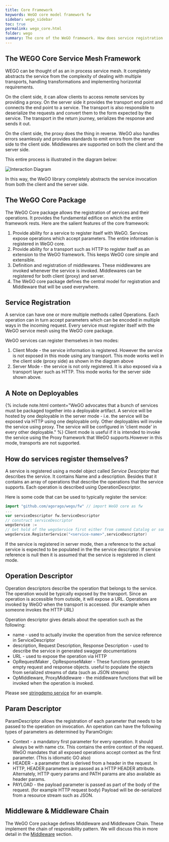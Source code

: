 ```yaml
---
title: Core Framework
keywords: WeGO core model framework fw
sidebar: wego_sidebar
toc: true
permalink: wego_core.html
folder: wego
summary: The core of the WeGO framework. How does service registration work?
---
```

## The WEGO Core Service Mesh Framework 
WEGO can be thought of as an in process service mesh. It completely abstracts the service from the complexity of dealing with multiple transports, handling transformations and implementing horizontal requirements. 

On the client side, it can allow clients to access remote services by providing a proxy. On the server side it provides the transport end point and connects the end point to a service. The transport is also responsible to deserialize the requests and convert them to the form expected by the service. The transport in the return journey, serializes the response and sends it out.

On the client side, the proxy does the thing in reverse. WeGO also handles errors seamlessly and provides standards to emit errors from the server side to the client side. Middlewares are supported on both the client and the server side.

This entire process is illustrated in the diagram below:

![Interaction Diagram](images/wego/wego_interaction.png)


In this way, the WeGO library completely abstracts the service invocation from both the client and the server side. 

## The WeGO Core Package

The WeGO Core package allows the registration of services and their operations. It provides the fundamental edifice on which the entire framework rests. Here are the salient features of the core framework:

1. Provide ability for a service to register itself with WeGO. Services expose operations which accept parameters. The entire information is registered in WeGO core.
2. Provide ability for a transport such as HTTP to register itself as an extension to the WeGO framework. This keeps WeGO core simple and extensible.
3. Definition and registration of middlewares. These middlewares are invoked whenever the service is invoked. Middlewares can be registered for both client (proxy) and server.
4. The WeGO core package defines the central model for registration and Middleware that will be used everywhere.

 
## Service Registration

A service can have one or more multiple methods called Operations. Each operation can in turn accept parameters which can be encoded in multiple ways in the incoming request. Every service must register itself with the WeGO service mesh using the WeGO core package. 

WeGO services can register themselves in two modes:
1. Client Mode - the service information is registered. However the service is not exposed in this mode using any transport. This mode works well in the client side (proxy side) as shown in the diagram above
2. Server Mode -  the service is not only registered. It is also exposed via a transport layer such as HTTP.  This mode works for the server side shown above. 

##  A Note on Deployables
{% include note.html content="WeGO advocates that a bunch of services must be packaged together into a deployable artifact. A service will be hosted by one deployable in the server mode - i.e. the service will be exposed via HTTP using one deployable only. Other deployables will invoke the service using proxy. The service will be configured in 'client mode' in every other deployable." %}
Client mode is useful if it is intended to invoke the service using the Proxy framework that WeGO supports.However in this mode,  transports are not supported. 

## How do services register themselves?

A service is registered using a model object called _Service Descriptor_ that describes the service. It contains Name and a description. Besides that it contains an array of operations that describe the operations that the service supports. Each operation is described using OperationDescriptor.

Here is some code that can be used to typically register the service:
```go
import "github.com/agorago/wego/fw" // import WeGO core as fw
...
var serviceDescriptor fw.ServiceDescriptor
// construct serviceDescriptor
wegoService :=  
// Get hold of the wegoService first either from command Catalog or some other way
wegoService.RegisterService("<service-name>",serviceDescriptor)
```

If the service is registered in server mode, then a reference to the actual service is expected to be populated in the  the service descriptor. If service reference is null then it is assumed that the service is registered in client mode. 

## Operation Descriptor

Operation descriptors describe the operation that belongs to the service. The operation would be typically exposed by the transport. Since an operation is accessible from outside, it will expose a URL. Operations are invoked by WeGO when the transport is accessed. (for example when someone invokes the HTTP URL)

Operation descriptor gives details about the operation such as the following:
* name - used to actually invoke the operation from the service reference in ServiceDescriptor
* description, Request Description, Response Description - used to describe the service in generated swagger documentations
* URL - used to expose the operation via HTTP
* OpRequestMaker , OpResponseMaker - These functions generate empty request and response objects. useful to populate the objects from serialized streams of data (such as JSON streams)
* OpMiddleware, ProxyMiddleware - the middleware functions that will be invoked when the operation is invoked.

Please see [stringdemo service](https://github.com/agorago/stringdemoapi/blob/master/register/register.go) for an example. 

## Param Descriptor

ParamDescriptor allows the registration of each parameter that needs to be passed to the operation on invocation. An operation can have the following types of parameters as determined by ParamOrigin:
* Context - a mandatory first parameter for every operation. It should always be with name ctx. This contains the entire context of the request. WeGO mandates that all exposed operations accept context as the first parameter. (This is idiomatic GO also)
* HEADER - a parameter that is derived from a header in the request. In HTTP, HEADER parameters are passed as a HTTP HEADER attribute. Alternately, HTTP query params and PATH params are also available as header params.
* PAYLOAD - the payload parameter is passed as part of the body of the request. (for example HTTP request body) Payload will be de-serialized from a resource stream such as JSON.

## Middleware & Middleware Chain

The WeGO Core package defines Middleware and Middleware Chain. These implement the chain of responsibility pattern. We will discuss this in more detail in the [Middleware](wego_middleware.html) section.
